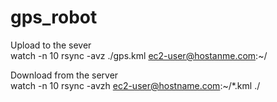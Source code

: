 gps_robot
=========
Upload to the sever<br>
watch -n 10 rsync -avz ./gps.kml ec2-user@hostanme.com:~/

Download from the server<br>
watch -n 10 rsync -avzh ec2-user@hostname.com:~/*.kml ./

